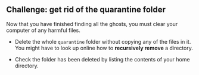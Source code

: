 ## Challenge: get rid of the quarantine folder

Now that you have finished finding all the ghosts, you must clear your computer of any harmful files.

+ Delete the whole `quarantine` folder without copying any of the files in it. You might have to look up online how to **recursively remove** a directory.

+ Check the folder has been deleted by listing the contents of your home directory.
